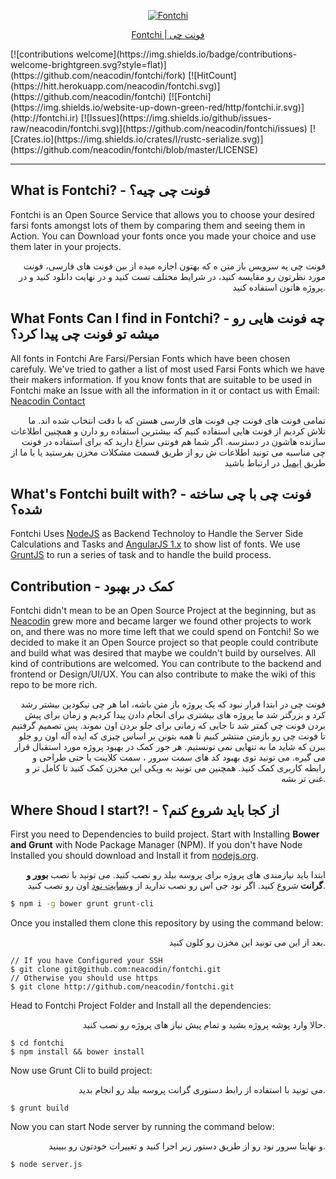 <p align="center">
  <a href="http://fontchi.ir/"><img src="http://fontchi.ir/static/logo/fontchi-rectangular.png" alt="Fontchi"/></a>
</p>
<p align="center"><a href="http://fontchi.ir/">Fontchi | فونت چی</a></p>
[![contributions welcome](https://img.shields.io/badge/contributions-welcome-brightgreen.svg?style=flat)](https://github.com/neacodin/fontchi/fork)
[![HitCount](https://hitt.herokuapp.com/neacodin/fontchi.svg)](https://github.com/neacodin/fontchi)
[![Fontchi](https://img.shields.io/website-up-down-green-red/http/fontchi.ir.svg)](http://fontchi.ir)
[![Issues](https://img.shields.io/github/issues-raw/neacodin/fontchi.svg)](https://github.com/neacodin/fontchi/issues)
[![Crates.io](https://img.shields.io/crates/l/rustc-serialize.svg)](https://github.com/neacodin/fontchi/blob/master/LICENSE)


-----


What is Fontchi? - فونت چی چیه؟
-----

Fontchi is an Open Source Service that allows you to choose your desired farsi fonts amongst lots of them by comparing them and seeing them in Action.
You can Download your fonts once you made your choice and use them later in your projects.

<p align="right">
فونت چی یه سرویس باز متن ه که بهتون اجازه میده از بین فونت های فارسی، فونت مورد نظرتون رو مقایسه کنید، در شرایط مختلف تست کنید و در نهایت دانلود کنید و در پروژه هاتون استفاده کنید.
</p>


What Fonts Can I find in Fontchi? - چه فونت هایی رو میشه تو فونت چی پیدا کرد؟
-----

All fonts in Fontchi Are Farsi/Persian Fonts which have been chosen carefuly. We've tried to gather a list of most used Farsi Fonts which we have their makers information. If you know fonts that are suitable to be used in Fontchi make an Issue with all the information in it or contact us with Email: [Neacodin Contact](mailto:info@neacod.in)

<p align="right">
  تمامی فونت های فونت چی فونت های فارسی هستن که با دقت انتخاب شده اند. ما تلاش کردیم از فونت هایی استفاده کنیم که بیشترین استفاده رو دارن و همچنین اطلاعات سازنده هاشون در دسترسه. اگر شما هم فونتی سراغ دارید که برای استفاده در فونت چی مناسبه می تونید اطلاعات ش رو 
  از طریق قسمت مشکلات مخزن
  بفرستید یا با ما از طریق <a href="mailto: info@neacod.in">ایمیل</a> در ارتباط باشید
</p>

What's Fontchi built with? - فونت چی با چی ساخته شده؟
-----
Fontchi Uses [NodeJS](http://www.nodejs.org) as Backend Technoloy to Handle the Server Side Calculations and Tasks and [AngularJS 1.x](http://angularjs.org) to show list of fonts. We use [GruntJS](http://gruntjs.com) to run a series of task and to handle the build process.

Contribution - کمک در بهبود
----
Fontchi didn't mean to be an Open Source Project at the beginning, but as [Neacodin](http://neacod.in) grew more and became larger we found other projects to work on, and there was no more time left that we could spend on Fontchi! So we decided to make it an Open Source project so that people could contribute and build what was desired that maybe we couldn't build by ourselves. All kind of contributions are welcomed. You can contribute to the backend and frontend or Design/UI/UX. You can also contribute to make the wiki of this repo to be more rich.

<p align="right">
فونت چی در ابتدا قرار نبود که یک پروژه باز متن باشه، اما هر چی نیکودین بیشتر رشد کرد و بزرگتر شد ما پروژه های بیشتری برای انجام دادن پیدا کردیم و زمان برای پیش بردن فونت چی کمتر شد تا جایی که زمانی برای جلو بردن اون نموند. پس تصمیم گرفتیم تا فونت چی رو بازمتن منتشر کنیم تا همه بتونن بر اساس چیزی که ایده آله اون رو جلو ببرن که شاید ما به تنهایی نمی تونستیم. هر جور کمک در بهبود پروژه مورد استقبال قرار می گیره. می تونید توی بهبود کد های سمت سرور ، سمت کلاینت یا حتی طراحی و رابطه کاربری کمک کنید. همچنین می تونید به ویکی این مخزن کمک کنید تا کامل تر و غنی تر بشه.
</p>


Where Shoud I start?! - از کجا باید شروع کنم؟
-----
First you need to Dependencies to build project. Start with Installing **Bower and Grunt** with Node Package Manager (NPM). If you don't have Node Installed you should download and Install it from [nodejs.org](https://nodejs.org).
<p align="right">
ابتدا باید نیازمندی های پروژه برای پروسه بیلد رو نصب کنید. می تونید با نصب <strong> بوور و گرانت </strong> شروع کنید. اگر نود جی اس رو نصب ندارید از <a href="https://nodejs.org"> وبسایت نود</a> اون رو نصب کنید.
</p>

```sh
$ npm i -g bower grunt grunt-cli
```

Once you installed them clone this repository by using the command below:
<p align="right">
بعد از این می تونید این مخزن رو کلون کنید.
</p>

```
// If you have Configured your SSH
$ git clone git@github.com:neacodin/fontchi.git
// Otherwise you should use https
$ git clone http://github.com/neacodin/fontchi.git
```

Head to Fontchi Project Folder and Install all the dependencies:
<p align="right">
حالا وارد پوشه پروژه بشید و تمام پیش نیاز های پروژه رو نصب کنید.
</p>

```
$ cd fontchi
$ npm install && bower install
```

Now use Grunt Cli to build project:
<p align="right">
می تونید با استفاده از رابط دستوری گرانت پروسه بیلد رو انجام بدید.
</p>

``` 
$ grunt build
```

Now you can start Node server by running the command below:
<p align="right">
و نهایتا سرور نود رو از طریق دستور زیر اجرا کنید و تغییرات خودتون رو ببینید.
</p>

``` 
$ node server.js
```

